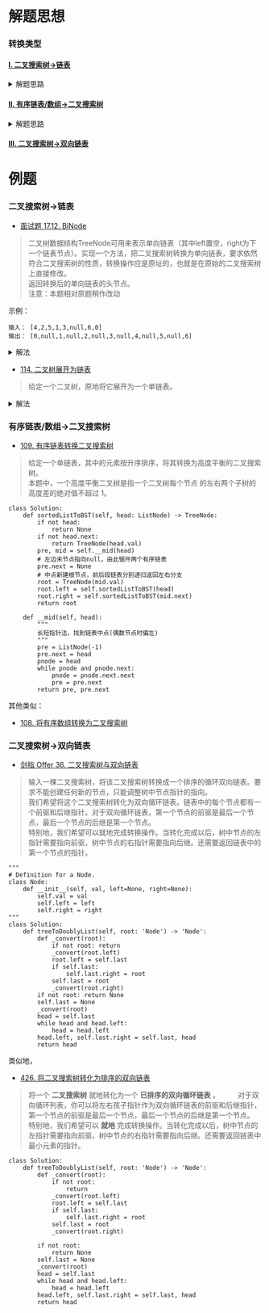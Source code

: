 # 解题思想
### 转换类型
#### [I. 二叉搜索树->链表](#二叉搜索树->链表)
<details>
<summary>解题思路</summary>
    
1). 求出左分支的头结点`head`
    
2). 从左分支的头结点开始，遍历寻找到根节点`root`

3). 左分支和根节点连接，还原左分支的头结点`head`

4). 递归作业右分支

</details>

#### [II. 有序链表/数组->二叉搜索树](#有序链表/数组->二叉搜索树)
<details>
<summary>解题思路</summary>

1). 找到数组中点，或者**长短指针法**找到有序链表中点

2). 以中点新建根节点`root`，并将数组/链表锯开前后两段

3). 以前半段递归返回根节点`root`的左分支，后半段返回根节点`root`的右分支

</details>

#### [III. 二叉搜索树->双向链表](#二叉搜索树->双向链表)


# 例题
### 二叉搜索树->链表
- [面试题 17.12. BiNode](https://leetcode-cn.com/problems/binode-lcci/)
> 二叉树数据结构TreeNode可用来表示单向链表（其中left置空，right为下一个链表节点）。实现一个方法，把二叉搜索树转换为单向链表，要求依然符合二叉搜索树的性质，转换操作应是原址的，也就是在原始的二叉搜索树上直接修改。     
返回转换后的单向链表的头节点。     
注意：本题相对原题稍作改动

示例：
```shell
输入： [4,2,5,1,3,null,6,0]
输出： [0,null,1,null,2,null,3,null,4,null,5,null,6]
```

<details>
    <summary>解法</summary>
    
```python
＃　中序遍历解法
class Solution:
    def convertBiNode(self, root: TreeNode) -> TreeNode:
        if not root:
            return None
        head = self.convertBiNode(root.left)        # 中序遍历思想, 先搞定左子树, 返回最终的头结点
        if not head:
            head = root
        else:
            node = head
            while node.right:                       # 遍历到左子树的末尾
                node = node.right
            node.right = root                       # 末尾指向root
        root.left = None
        root.right = self.convertBiNode(root.right) # 开始root右子树递归
        return head

# 解法二:　后序遍历解法
class Solution:
    def convertBiNode(self, root: TreeNode) -> TreeNode:
        if not root:
            return None
        l = head = self.convertBiNode(root.left)     # 分别先展开左, 右子树
        r = self.convertBiNode(root.right)
        if not head:
            l = head = root
        else:                                        # 避免当l是空, l.right=root 产生一个环形链表
            while l.right:                           # 遍历到右子树末尾
                l = l.right
            l.right = root          
        root.left, root.right = None, r              # 左边置空, 右末尾续结上保留的右子树
        return head
```
</details>

- [114. 二叉树展开为链表](https://leetcode-cn.com/problems/flatten-binary-tree-to-linked-list/)
> 给定一个二叉树，原地将它展开为一个单链表。

<details>
    <summary>解法</summary>
    
```python
class Solution:
    def flatten(self, root: TreeNode) -> None:
        if not root:
            return
        self.flatten(root.left)                     # 分别先展开左, 右子树
        self.flatten(root.right)
        tmp = root.right                            # 保留右子树
        root.left, root.right = None, root.left     # 左子树当右子树, 然后左子树置空
        while root.right:
            root = root.right                       # 遍历到右子树末尾
        root.right = tmp                            # 末尾续结上保留的右子树
```
</details>

### 有序链表/数组->二叉搜索树
- [109. 有序链表转换二叉搜索树](https://leetcode-cn.com/problems/convert-sorted-list-to-binary-search-tree/)
> 给定一个单链表，其中的元素按升序排序，将其转换为高度平衡的二叉搜索树。     
本题中，一个高度平衡二叉树是指一个二叉树每个节点 的左右两个子树的高度差的绝对值不超过 1。

```python3
class Solution:
    def sortedListToBST(self, head: ListNode) -> TreeNode:
        if not head:
            return None
        if not head.next:
            return TreeNode(head.val)
        pre, mid = self.__mid(head)
        # 左边未节点指向null，由此锯开两个有序链表
        pre.next = None
        # 中点新建根节点，前后段链表分别递归返回左右分支
        root = TreeNode(mid.val)
        root.left = self.sortedListToBST(head)
        root.right = self.sortedListToBST(mid.next)
        return root

    def __mid(self, head):
        """
        长短指针法，找到链表中点(偶数节点时偏左)
        """
        pre = ListNode(-1)
        pre.next = head
        pnode = head
        while pnode and pnode.next:
            pnode = pnode.next.next
            pre = pre.next
        return pre, pre.next
```
其他类似：

- [108. 将有序数组转换为二叉搜索树](https://leetcode-cn.com/problems/convert-sorted-array-to-binary-search-tree/)

### 二叉搜索树->双向链表
- [剑指 Offer 36. 二叉搜索树与双向链表](https://leetcode-cn.com/problems/er-cha-sou-suo-shu-yu-shuang-xiang-lian-biao-lcof/)
> 输入一棵二叉搜索树，将该二叉搜索树转换成一个排序的循环双向链表。要求不能创建任何新的节点，只能调整树中节点指针的指向。   
我们希望将这个二叉搜索树转化为双向循环链表。链表中的每个节点都有一个前驱和后继指针。对于双向循环链表，第一个节点的前驱是最后一个节点，最后一个节点的后继是第一个节点。    
特别地，我们希望可以就地完成转换操作。当转化完成以后，树中节点的左指针需要指向前驱，树中节点的右指针需要指向后继。还需要返回链表中的第一个节点的指针。

```python3
"""
# Definition for a Node.
class Node:
    def __init__(self, val, left=None, right=None):
        self.val = val
        self.left = left
        self.right = right
"""
class Solution:
    def treeToDoublyList(self, root: 'Node') -> 'Node':
        def _convert(root):
            if not root: return
            _convert(root.left)
            root.left = self.last
            if self.last:
                self.last.right = root
            self.last = root
            _convert(root.right)
        if not root: return None
        self.last = None
        _convert(root)
        head = self.last
        while head and head.left:
            head = head.left
        head.left, self.last.right = self.last, head
        return head
```
类似地，
- [426. 将二叉搜索树转化为排序的双向链表](https://leetcode-cn.com/problems/convert-binary-search-tree-to-sorted-doubly-linked-list/)
> 将一个 **二叉搜索树** 就地转化为一个 **已排序的双向循环链表** 。        　　
对于双向循环列表，你可以将左右孩子指针作为双向循环链表的前驱和后继指针，第一个节点的前驱是最后一个节点，最后一个节点的后继是第一个节点。      
特别地，我们希望可以 **就地** 完成转换操作。当转化完成以后，树中节点的左指针需要指向前驱，树中节点的右指针需要指向后继。还需要返回链表中最小元素的指针。  

```python3
class Solution:
    def treeToDoublyList(self, root: 'Node') -> 'Node':
        def _convert(root):
            if not root:
                return
            _convert(root.left)
            root.left = self.last
            if self.last:
                self.last.right = root
            self.last = root
            _convert(root.right)
        
        if not root:
            return None
        self.last = None
        _convert(root)
        head = self.last
        while head and head.left:
            head = head.left
        head.left, self.last.right = self.last, head
        return head
```
